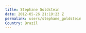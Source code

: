 ```yaml
---
title: Stephane Goldstein
date: 2012-05-26 21:19:23 Z
permalink: users/stephane_goldstein
Country: Brazil
---
```


